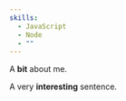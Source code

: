 ```yaml
---
skills:
  - JavaScript
  - Node
  - ""
---
```

A **bit** about me.

A very **interesting** sentence.
